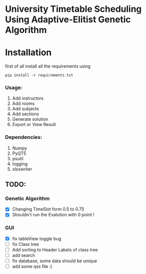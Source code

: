 # University Timetable Scheduling Using Adaptive-Elitist Genetic Algorithm


# Installation
first of all install all the requirements using
    
    pip install -r requirements.txt 

### Usage:
1. Add instructors
2. Add rooms
3. Add subjects
4. Add sections
5. Generate solution
6. Export or View Result

### Dependencies:
1. Numpy
2. PyQT5
3. psutil
4. logging
5. xlsxwriter


## TODO:

### Genetic Algorithm
- [X] Changing TimeSlot form 0.5 to 0.75
- [X] Shouldn't run the Evalution with 0 point !

### GUI
- [X] fix tableView toggle bug
- [ ] fix Class tree
- [ ] Add sorting to Header Labels of class tree
- [ ] add search 
- [ ] fix database, some data should be unique 
- [ ] add some qss file :)
